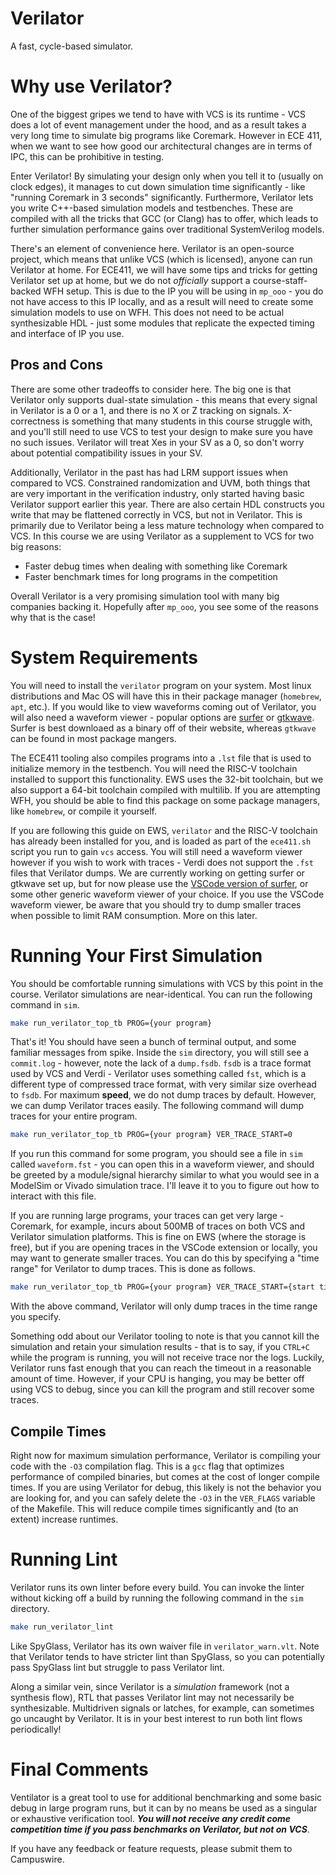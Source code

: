 # Verilator

A fast, cycle-based simulator.

# Why use Verilator?

One of the biggest gripes we tend to have with VCS is its runtime - VCS does a
lot of event management under the hood, and as a result takes a very long time
to simulate big programs like Coremark. However in ECE 411, when we want to see
how good our architectural changes are in terms of IPC, this can be prohibitive
in testing.

Enter Verilator! By simulating your design only when you tell it to (usually on
clock edges), it manages to cut down simulation time significantly - like
"running Coremark in 3 seconds" significantly. Furthermore, Verilator lets you
write C++-based simulation models and testbenches. These are compiled with all
the tricks that GCC (or Clang) has to offer, which leads to further simulation
performance gains over traditional SystemVerilog models.

There's an element of convenience here. Verilator is an open-source project,
which means that unlike VCS (which is licensed), anyone can run Verilator at
home. For ECE411, we will have some tips and tricks for getting Verilator set up
at home, but we do not *officially* support a course-staff-backed WFH
setup. This is due to the IP you will be using in `mp_ooo` - you do not have
access to this IP locally, and as a result will need to create some simulation
models to use on WFH. This does not need to be actual synthesizable HDL - just
some modules that replicate the expected timing and interface of IP you use.

## Pros and Cons

There are some other tradeoffs to consider here. The big one is that Verilator
only supports dual-state simulation - this means that every signal in Verilator
is a 0 or a 1, and there is no X or Z tracking on signals. X-correctness is
something that many students in this course struggle with, and you'll still need
to use VCS to test your design to make sure you have no such issues. Verilator
will treat Xes in your SV as a 0, so don't worry about potential compatibility
issues in your SV.

Additionally, Verilator in the past has had LRM support issues when compared to
VCS. Constrained randomization and UVM, both things that are very important in
the verification industry, only started having basic Verilator support earlier
this year. There are also certain HDL constructs you write that may be flattened
correctly in VCS, but not in Verilator. This is primarily due to Verilator being
a less mature technology when compared to VCS. In this course we are using
Verilator as a supplement to VCS for two big reasons:

- Faster debug times when dealing with something like Coremark
- Faster benchmark times for long programs in the competition

Overall Verilator is a very promising simulation tool with many big companies
backing it. Hopefully after `mp_ooo`, you see some of the reasons why that is
the case!

# System Requirements

You will need to install the `verilator` program on your system. Most linux
distributions and Mac OS will have this in their package manager (`homebrew`,
`apt`, etc.). If you would like to view waveforms coming out of Verilator, you
will also need a waveform viewer - popular options are
[surfer](https://surfer-project.org) or
[gtkwave](https://gtkwave.sourceforge.net). Surfer is best downloaed as a binary
off of their website, whereas `gtkwave` can be found in most package mangers.
    
The ECE411 tooling also compiles programs into a `.lst` file that is used to
initialize memory in the testbench. You will need the RISC-V toolchain installed
to support this functionality. EWS uses the 32-bit toolchain, but we also
support a 64-bit toolchain compiled with multilib. If you are attempting WFH,
you should be able to find this package on some package managers, like
`homebrew`, or compile it yourself.

If you are following this guide on EWS, `verilator` and the RISC-V toolchain has
already been installed for you, and is loaded as part of the `ece411.sh` script
you run to gain `vcs` access. You will still need a waveform viewer however if
you wish to work with traces - Verdi does not support the `.fst` files that
Verilator dumps. We are currently working on getting surfer or gtkwave set up,
but for now please use the [VSCode version of
surfer](https://marketplace.visualstudio.com/items?itemName=surfer-project.surfer),
or some other generic waveform viewer of your choice. If you use the VSCode
waveform viewer, be aware that you should try to dump smaller traces when
possible to limit RAM consumption. More on this later.

# Running Your First Simulation

You should be comfortable running simulations with VCS by this point in the
course. Verilator simulations are near-identical. You can run the following
command in `sim`.

```bash
make run_verilator_top_tb PROG={your program}
```

That's it! You should have seen a bunch of terminal output, and some familiar
messages from spike. Inside the `sim` directory, you will still see a
`commit.log` - however, note the lack of a `dump.fsdb`. `fsdb` is a trace format
used by VCS and Verdi - Verilator uses something called `fst`, which is a
different type of compressed trace format, with very similar size overhead to
`fsdb`. For maximum **speed**, we do not dump traces by default. However, we can
dump Verilator traces easily. The following command will dump traces for your
entire program.

```bash
make run_verilator_top_tb PROG={your program} VER_TRACE_START=0
```

If you run this command for some program, you should see a file in `sim` called
`waveform.fst` - you can open this in a waveform viewer, and should be greeted
by a module/signal hierarchy similar to what you would see in a ModelSim or
Vivado simulation trace. I'll leave it to you to figure out how to interact with
this file.

If you are running large programs, your traces can get very large - Coremark,
for example, incurs about 500MB of traces on both VCS and Verilator simulation
platforms. This is fine on EWS (where the storage is free), but if you are
opening traces in the VSCode extension or locally, you may want to generate
smaller traces. You can do this by specifying a "time range" for Verilator to
dump traces. This is done as follows.

```bash
make run_verilator_top_tb PROG={your program} VER_TRACE_START={start time} VER_TRACE_END={end time}
```

With the above command, Verilator will only dump traces in the time range you
specify.

Something odd about our Verilator tooling to note is that you cannot kill the
simulation and retain your simulation results - that is to say, if you `CTRL+C`
while the program is running, you will not receive trace nor the logs. Luckily,
Verilator runs fast enough that you can reach the timeout in a reasonable amount
of time. However, if your CPU is hanging, you may be better off using VCS to
debug, since you can kill the program and still recover some traces.

## Compile Times

Right now for maximum simulation performance, Verilator is compiling your code
with the `-O3` compilation flag. This is a `gcc` flag that optimizes performance
of compiled binaries, but comes at the cost of longer compile times. If you are
using Verilator for debug, this likely is not the behavior you are looking for,
and you can safely delete the `-O3` in the `VER_FLAGS` variable of the
Makefile. This will reduce compile times significantly and (to an extent)
increase runtimes.

# Running Lint

Verilator runs its own linter before every build. You can invoke the linter
without kicking off a build by running the following command in the `sim`
directory.

```bash
make run_verilator_lint
```

Like SpyGlass, Verilator has its own waiver file in `verilator_warn.vlt`. Note
that Verilator tends to have stricter lint than SpyGlass, so you can potentially
pass SpyGlass lint but struggle to pass Verilator lint.

Along a similar vein, since Verilator is a *simulation* framework (not a
synthesis flow), RTL that passes Verilator lint may not necessarily be
synthesizable. Multidriven signals or latches, for example, can sometimes go
uncaught by Verilator. It is in your best interest to run both lint flows
periodically!

# Final Comments

Ventilator is a great tool to use for additional benchmarking and some basic
debug in large program runs, but it can by no means be used as a singular or
exhaustive verification tool. ***You will not receive any credit come
competition time if you pass benchmarks on Verilator, but not on VCS***.

If you have any feedback or feature requests, please submit them to Campuswire.
